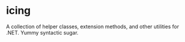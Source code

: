 icing
=====

A collection of helper classes, extension methods, and other utilities for .NET.  Yummy syntactic sugar.